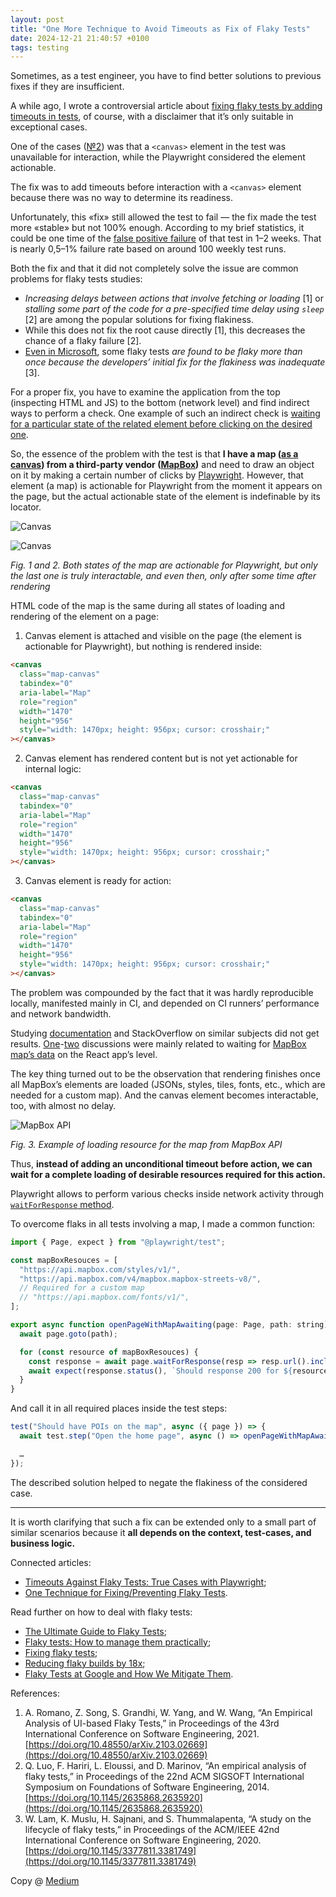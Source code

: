 ```yaml
---
layout: post
title: "One More Technique to Avoid Timeouts as Fix of Flaky Tests"
date: 2024-12-21 21:40:57 +0100
tags: testing
---
```


Sometimes, as a test engineer, you have to find better solutions to previous fixes if they are insufficient.

A while ago, I wrote a controversial article about [fixing flaky tests by adding timeouts in tests](https://adequatica.github.io/2024/09/04/timeouts-against-flaky-tests-true-cases-with-playwright.html), of course, with a disclaimer that it’s only suitable in exceptional cases.

One of the cases ([№2](https://adequatica.github.io/2024/09/04/timeouts-against-flaky-tests-true-cases-with-playwright.html#2-drawing-on-canvas)) was that a `<canvas>` element in the test was unavailable for interaction, while the Playwright considered the element actionable.

The fix was to add timeouts before interaction with a `<canvas>` element because there was no way to determine its readiness.

Unfortunately, this «fix» still allowed the test to fail — the fix made the test more «stable» but not 100% enough. According to my brief statistics, it could be one time of the [false positive failure](https://en.wikipedia.org/wiki/False_positives_and_false_negatives#False_positive_error) of that test in 1–2 weeks. That is nearly 0,5–1% failure rate based on around 100 weekly test runs.

Both the fix and that it did not completely solve the issue are common problems for flaky tests studies:

- _Increasing delays between actions that involve fetching or loading_ [1] or _stalling some part of the code for a pre-specified time delay using `sleep`_ [2] are among the popular solutions for fixing flakiness.
- While this does not fix the root cause directly [1], this decreases the chance of a flaky failure [2].
- [Even in Microsoft](https://cs.gmu.edu/~winglam/publications/2020/LamETAL20FaTB.pdf), some flaky tests _are found to be flaky more than once because the developers’ initial fix for the flakiness was inadequate_ [3].

For a proper fix, you have to examine the application from the top (inspecting HTML and JS) to the bottom (network level) and find indirect ways to perform a check. One example of such an indirect check is [waiting for a particular state of the related element before clicking on the desired one](https://adequatica.github.io/2024/12/08/one-technique-for-fixing-preventing-flaky-tests.html).

So, the essence of the problem with the test is that **I have a map ([as a canvas](https://developer.mozilla.org/en-US/docs/Web/HTML/Element/canvas)) from a third-party vendor ([MapBox](https://www.mapbox.com))** and need to draw an object on it by making a certain number of clicks by [Playwright](https://playwright.dev). However, that element (a map) is actionable for Playwright from the moment it appears on the page, but the actual actionable state of the element is indefinable by its locator.

![Canvas](/assets/2024-12-21/01-canvas.png)

![Canvas](/assets/2024-12-21/02-canvas.png)

_Fig. 1 and 2. Both states of the map are actionable for Playwright, but only the last one is truly interactable, and even then, only after some time after rendering_

HTML code of the map is the same during all states of loading and rendering of the element on a page:

1. Canvas element is attached and visible on the page (the element is actionable for Playwright), but nothing is rendered inside:

```html
<canvas
  class="map-canvas"
  tabindex="0"
  aria-label="Map"
  role="region"
  width="1470"
  height="956"
  style="width: 1470px; height: 956px; cursor: crosshair;"
></canvas>
```

2. Canvas element has rendered content but is not yet actionable for internal logic:

```html
<canvas
  class="map-canvas"
  tabindex="0"
  aria-label="Map"
  role="region"
  width="1470"
  height="956"
  style="width: 1470px; height: 956px; cursor: crosshair;"
></canvas>
```

3. Canvas element is ready for action:

```html
<canvas
  class="map-canvas"
  tabindex="0"
  aria-label="Map"
  role="region"
  width="1470"
  height="956"
  style="width: 1470px; height: 956px; cursor: crosshair;"
></canvas>
```

The problem was compounded by the fact that it was hardly reproducible locally, manifested mainly in CI, and depended on CI runners’ performance and network bandwidth.

Studying [documentation](https://docs.mapbox.com/help/glossary/map-loads/) and StackOverflow on similar subjects did not get results. [One](https://stackoverflow.com/questions/56805438/how-to-check-if-mapbox-layer-is-ready)-[two](https://www.reddit.com/r/reactjs/comments/1bdj8on/how_do_i_write_tests_for_my_mapbox_reactmapgl_app/) discussions were mainly related to waiting for [MapBox map’s data](https://docs.mapbox.com/mapbox-gl-js/api/events/#mapdataevent) on the React app’s level.

The key thing turned out to be the observation that rendering finishes once all MapBox’s elements are loaded (JSONs, styles, tiles, fonts, etc., which are needed for a custom map). And the canvas element becomes interactable, too, with almost no delay.

![MapBox API](/assets/2024-12-21/03-mapbox.png)

_Fig. 3. Example of loading resource for the map from MapBox API_

Thus, **instead of adding an unconditional timeout before action, we can wait for a complete loading of desirable resources required for this action.**

Playwright allows to perform various checks inside network activity through [`waitForResponse` method](https://playwright.dev/docs/api/class-page#page-wait-for-response).

To overcome flaks in all tests involving a map, I made a common function:

```javascript
import { Page, expect } from "@playwright/test";

const mapBoxResouces = [
  "https://api.mapbox.com/styles/v1/",
  "https://api.mapbox.com/v4/mapbox.mapbox-streets-v8/",
  // Required for a custom map
  // "https://api.mapbox.com/fonts/v1/",
];

export async function openPageWithMapAwaiting(page: Page, path: string) {
  await page.goto(path);

  for (const resource of mapBoxResouces) {
    const response = await page.waitForResponse(resp => resp.url().includes(resource));
    await expect(response.status(), `Should response 200 for ${resource}`).toBe(200);
  }
}
```

And call it in all required places inside the test steps:

```javascript
test("Should have POIs on the map", async ({ page }) => {
  await test.step("Open the home page", async () => openPageWithMapAwaiting(page, "/home"));

  …
});
```

The described solution helped to negate the flakiness of the considered case.

---

It is worth clarifying that such a fix can be extended only to a small part of similar scenarios because it **all depends on the context, test-cases, and business logic.**

Connected articles:

- [Timeouts Against Flaky Tests: True Cases with Playwright](https://adequatica.github.io/2024/09/04/timeouts-against-flaky-tests-true-cases-with-playwright.html);
- [One Technique for Fixing/Preventing Flaky Tests](https://adequatica.github.io/2024/12/08/one-technique-for-fixing-preventing-flaky-tests.html).

Read further on how to deal with flaky tests:

- [The Ultimate Guide to Flaky Tests](https://trunk.io/blog/the-ultimate-guide-to-flaky-tests);
- [Flaky tests: How to manage them practically](https://www.aviator.co/blog/flaky-tests-how-to-manage-them-practically/);
- [Fixing flaky tests](https://buildkite.com/resources/blog/fixing-flaky-tests/);
- [Reducing flaky builds by 18x](https://github.blog/engineering/engineering-principles/reducing-flaky-builds-by-18x/);
- [Flaky Tests at Google and How We Mitigate Them](https://testing.googleblog.com/2016/05/flaky-tests-at-google-and-how-we.html).

References:

1. A. Romano, Z. Song, S. Grandhi, W. Yang, and W. Wang, “An Empirical Analysis of UI-based Flaky Tests,” in Proceedings of the 43rd International Conference on Software Engineering, 2021. [https://doi.org/10.48550/arXiv.2103.02669](https://doi.org/10.48550/arXiv.2103.02669)
2. Q. Luo, F. Hariri, L. Eloussi, and D. Marinov, “An empirical analysis of flaky tests,” in Proceedings of the 22nd ACM SIGSOFT International Symposium on Foundations of Software Engineering, 2014. [https://doi.org/10.1145/2635868.2635920](https://doi.org/10.1145/2635868.2635920)
3. W. Lam, K. Muslu, H. Sajnani, and S. Thummalapenta, “A study on the lifecycle of flaky tests,” in Proceedings of the ACM/IEEE 42nd International Conference on Software Engineering, 2020. [https://doi.org/10.1145/3377811.3381749](https://doi.org/10.1145/3377811.3381749)

Copy @ [Medium](https://adequatica.medium.com/one-more-technique-to-avoid-timeouts-as-fix-of-flaky-tests-ca25cd6e3f6e)
